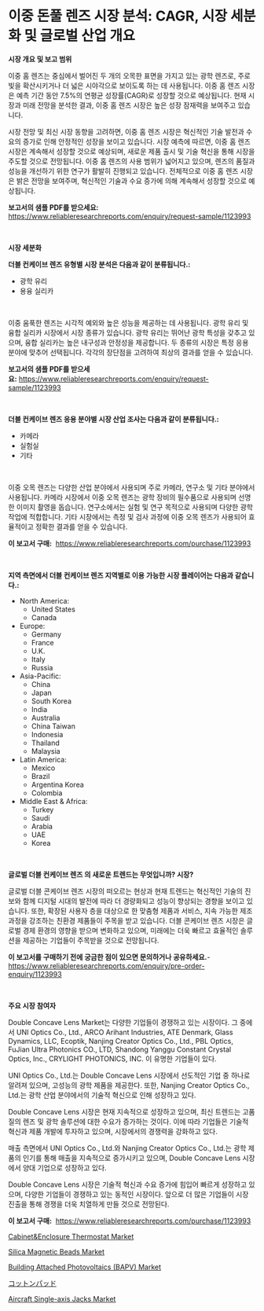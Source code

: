 <p><h1>이중 돈풀 렌즈 시장 분석: CAGR, 시장 세분화 및 글로벌 산업 개요</h1></p><p><strong>시장 개요 및 보고 범위</strong></p>
<p><p>이중 홈 렌즈는 중심에서 벌어진 두 개의 오목한 표면을 가지고 있는 광학 렌즈로, 주로 빛을 확산시키거나 더 넓은 시야각으로 보이도록 하는 데 사용됩니다. 이중 홈 렌즈 시장은 예측 기간 동안 7.5%의 연평균 성장률(CAGR)로 성장할 것으로 예상됩니다. 현재 시장과 미래 전망을 분석한 결과, 이중 홈 렌즈 시장은 높은 성장 잠재력을 보여주고 있습니다.</p><p>시장 전망 및 최신 시장 동향을 고려하면, 이중 홈 렌즈 시장은 혁신적인 기술 발전과 수요의 증가로 인해 안정적인 성장을 보이고 있습니다. 시장 예측에 따르면, 이중 홈 렌즈 시장은 계속해서 성장할 것으로 예상되며, 새로운 제품 출시 및 기술 혁신을 통해 시장을 주도할 것으로 전망됩니다. 이중 홈 렌즈의 사용 범위가 넓어지고 있으며, 렌즈의 품질과 성능을 개선하기 위한 연구가 활발히 진행되고 있습니다. 전체적으로 이중 홈 렌즈 시장은 밝은 전망을 보여주며, 혁신적인 기술과 수요 증가에 의해 계속해서 성장할 것으로 예상됩니다.</p></p>
<p><strong>보고서의 샘플 PDF를 받으세요:</strong> <a href="https://www.reliableresearchreports.com/enquiry/request-sample/1123993">https://www.reliableresearchreports.com/enquiry/request-sample/1123993</a></p>
<p>&nbsp;</p>
<p><strong>시장 세분화</strong></p>
<p><strong>더블 컨케이브 렌즈 유형별 시장 분석은 다음과 같이 분류됩니다.:</strong></p>
<p><ul><li>광학 유리</li><li>용융 실리카</li></ul></p>
<p>&nbsp;</p>
<p><p>이중 움푹한 렌즈는 시각적 예외와 높은 성능을 제공하는 데 사용됩니다. 광학 유리 및 융합 실리카 시장에서 시장 종류가 있습니다. 광학 유리는 뛰어난 광학 특성을 갖추고 있으며, 융합 실리카는 높은 내구성과 안정성을 제공합니다. 두 종류의 시장은 특정 응용 분야에 맞추어 선택됩니다. 각각의 장단점을 고려하여 최상의 결과를 얻을 수 있습니다.</p></p>
<p><strong>보고서의 샘플 PDF를 받으세요:</strong>&nbsp;<a href="https://www.reliableresearchreports.com/enquiry/request-sample/1123993">https://www.reliableresearchreports.com/enquiry/request-sample/1123993</a></p>
<p>&nbsp;</p>
<p><strong> 더블 컨케이브 렌즈 응용 분야별 시장 산업 조사는 다음과 같이 분류됩니다.:</strong></p>
<p><ul><li>카메라</li><li>실험실</li><li>기타</li></ul></p>
<p>&nbsp;</p>
<p><p>이중 오목 렌즈는 다양한 산업 분야에서 사용되며 주로 카메라, 연구소 및 기타 분야에서 사용됩니다. 카메라 시장에서 이중 오목 렌즈는 광학 장비의 필수품으로 사용되며 선명한 이미지 촬영을 돕습니다. 연구소에서는 실험 및 연구 목적으로 사용되며 다양한 광학 작업에 적합합니다. 기타 시장에서는 측정 및 검사 과정에 이중 오목 렌즈가 사용되어 효율적이고 정확한 결과를 얻을 수 있습니다.</p></p>
<p><strong>이 보고서 구매:</strong>&nbsp; <a href="https://www.reliableresearchreports.com/purchase/1123993">https://www.reliableresearchreports.com/purchase/1123993</a></p>
<p>&nbsp;</p>
<p><strong>지역 측면에서 더블 컨케이브 렌즈 지역별로 이용 가능한 시장 플레이어는 다음과 같습니다.:</strong></p>
<p><ul>
    <li>
        North America:
        <ul>
            <li>United States</li>
            <li>Canada</li>
        </ul>
    </li>
    <li>
        Europe:
        <ul>
            <li>Germany</li>
            <li>France</li>
            <li>U.K.</li>
            <li>Italy</li>
            <li>Russia</li>
        </ul>
    </li>
    <li>
        Asia-Pacific:
        <ul>
            <li>China</li>
            <li>Japan</li>
            <li>South Korea</li>
            <li>India</li>
            <li>Australia</li>
            <li>China Taiwan</li>
            <li>Indonesia</li>
            <li>Thailand</li>
            <li>Malaysia</li>
        </ul>
    </li>
    <li>
        Latin America:
        <ul>
            <li>Mexico</li>
            <li>Brazil</li>
            <li>Argentina Korea</li>
            <li>Colombia</li>
        </ul>
    </li>
    <li>
        Middle East & Africa:
        <ul>
            <li>Turkey</li>
            <li>Saudi</li>
            <li>Arabia</li>
            <li>UAE</li>
            <li>Korea</li>
        </ul>
    </li>
    </ul></p>
<p>&nbsp;</p>
<p><strong>글로벌 더블 컨케이브 렌즈 의 새로운 트렌드는 무엇입니까? 시장?</strong></p>
<p><p>글로벌 더블 콘케이브 렌즈 시장의 떠오르는 현상과 현재 트렌드는 혁신적인 기술의 진보와 함께 디지털 시대의 발전에 따라 더 경량화되고 성능이 향상되는 경향을 보이고 있습니다. 또한, 확장된 사용자 층을 대상으로 한 맞춤형 제품과 서비스, 지속 가능한 제조 과정을 강조하는 친환경 제품들이 주목을 받고 있습니다. 더블 콘케이브 렌즈 시장은 글로벌 경제 환경의 영향을 받으며 변화하고 있으며, 미래에는 더욱 빠르고 효율적인 솔루션을 제공하는 기업들이 주목받을 것으로 전망됩니다.</p></p>
<p><strong>이 보고서를 구매하기 전에 궁금한 점이 있으면 문의하거나 공유하세요.</strong>- <a href="https://www.reliableresearchreports.com/enquiry/pre-order-enquiry/1123993">https://www.reliableresearchreports.com/enquiry/pre-order-enquiry/1123993</a></p>
<p>&nbsp;</p>
<p><strong>주요 시장 참여자</strong></p>
<p><p>Double Concave Lens Market는 다양한 기업들이 경쟁하고 있는 시장이다. 그 중에서 UNI Optics Co., Ltd., ARCO Arihant Industries, ATE Denmark, Glass Dynamics, LLC, Ecoptik, Nanjing Creator Optics Co., Ltd., PBL Optics, FuJian Ultra Photonics CO., LTD, Shandong Yanggu Constant Crystal Optics, Inc., CRYLIGHT PHOTONICS, INC. 이 유명한 기업들이 있다.</p><p>UNI Optics Co., Ltd.는 Double Concave Lens 시장에서 선도적인 기업 중 하나로 알려져 있으며, 고성능의 광학 제품을 제공한다. 또한, Nanjing Creator Optics Co., Ltd.는 광학 산업 분야에서의 기술적 혁신으로 인해 성장하고 있다.</p><p>Double Concave Lens 시장은 현재 지속적으로 성장하고 있으며, 최신 트렌드는 고품질의 렌즈 및 광학 솔루션에 대한 수요가 증가하는 것이다. 이에 따라 기업들은 기술적 혁신과 제품 개발에 투자하고 있으며, 시장에서의 경쟁력을 강화하고 있다.</p><p>매출 측면에서 UNI Optics Co., Ltd.와 Nanjing Creator Optics Co., Ltd.는 광학 제품의 인기를 통해 매출을 지속적으로 증가시키고 있으며, Double Concave Lens 시장에서 양대 기업으로 성장하고 있다.</p><p>Double Concave Lens 시장은 기술적 혁신과 수요 증가에 힘입어 빠르게 성장하고 있으며, 다양한 기업들이 경쟁하고 있는 동적인 시장이다. 앞으로 더 많은 기업들이 시장 진출을 통해 경쟁을 더욱 치열하게 만들 것으로 전망된다.</p></p>
<p><strong>이 보고서 구매:</strong>&nbsp;&nbsp;<a href="https://www.reliableresearchreports.com/purchase/1123993">https://www.reliableresearchreports.com/purchase/1123993</a></p>
<p><p><a href="https://view.publitas.com/reportprime-1/cabinet-enclosure-thermostat-market-research-report-provides-thorough-industry-overview-which-offers-an-in-depth-analysis-of-product-trends-and-new-market-divisions/">Cabinet&Enclosure Thermostat Market</a></p><p><a href="https://github.com/CliffMedina6/Market-Research-Report-List-3/blob/main/silica-magnetic-beads-market.md">Silica Magnetic Beads Market</a></p><p><a href="https://skillful-vermicelli-b89.notion.site/Building-Attached-Photovoltaics-BAPV-Market-Research-Report-Reveals-The-Latest-Trends-And-Opportun-d2bc4ab6953b42cc9c94cf78586df05c">Building Attached Photovoltaics (BAPV) Market</a></p><p><a href="https://github.com/cbigkbh02719/Market-Research-Report-List-1/blob/main/6262535189990.md">コットンパッド</a></p><p><a href="https://issuu.com/reportprime-2/docs/aircraft-single-axis-jacks-market-size-2030.pptx">Aircraft Single-axis Jacks Market</a></p></p>
